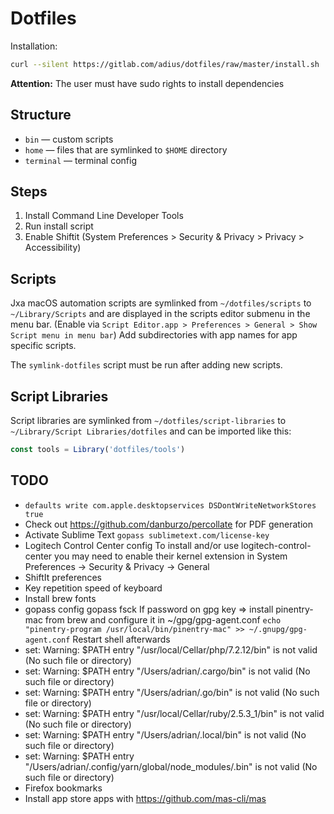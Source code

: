 # Dotfiles

Installation:

```bash
curl --silent https://gitlab.com/adius/dotfiles/raw/master/install.sh | bash
```

**Attention:** The user must have sudo rights to install dependencies


## Structure

* `bin` — custom scripts
* `home` — files that are symlinked to `$HOME` directory
* `terminal` — terminal config


## Steps

1. Install Command Line Developer Tools
1. Run install script
1. Enable Shiftit
    (System Preferences > Security & Privacy > Privacy > Accessibility)


## Scripts

Jxa macOS automation scripts are symlinked from
`~/dotfiles/scripts` to `~/Library/Scripts`
and are displayed in the scripts editor submenu in the menu bar.
(Enable via
`Script Editor.app > Preferences > General > Show Script menu in menu bar`)
Add subdirectories with app names for app specific scripts.

The `symlink-dotfiles` script must be run after adding new scripts.


## Script Libraries

Script libraries are symlinked from
`~/dotfiles/script-libraries` to `~/Library/Script Libraries/dotfiles`
and can be imported like this:

```js
const tools = Library('dotfiles/tools')
```


## TODO

- `defaults write com.apple.desktopservices DSDontWriteNetworkStores true`
- Check out https://github.com/danburzo/percollate for PDF generation
- Activate Sublime Text `gopass sublimetext.com/license-key`
- Logitech Control Center config
  To install and/or use logitech-control-center you may need to enable their kernel extension in
  System Preferences → Security & Privacy → General
- ShiftIt preferences
- Key repetition speed of keyboard
- Install brew fonts
- gopass config
  gopass fsck
  If password on gpg key => install pinentry-mac from brew and configure it in ~/gpg/gpg-agent.conf
  `echo "pinentry-program /usr/local/bin/pinentry-mac" >> ~/.gnupg/gpg-agent.conf`
  Restart shell afterwards
- set: Warning: $PATH entry "/usr/local/Cellar/php/7.2.12/bin" is not valid (No such file or directory)
- set: Warning: $PATH entry "/Users/adrian/.cargo/bin" is not valid (No such file or directory)
- set: Warning: $PATH entry "/Users/adrian/.go/bin" is not valid (No such file or directory)
- set: Warning: $PATH entry "/usr/local/Cellar/ruby/2.5.3_1/bin" is not valid (No such file or directory)
- set: Warning: $PATH entry "/Users/adrian/.local/bin" is not valid (No such file or directory)
- set: Warning: $PATH entry "/Users/adrian/.config/yarn/global/node_modules/.bin" is not valid (No such file or directory)
- Firefox bookmarks
- Install app store apps with https://github.com/mas-cli/mas
